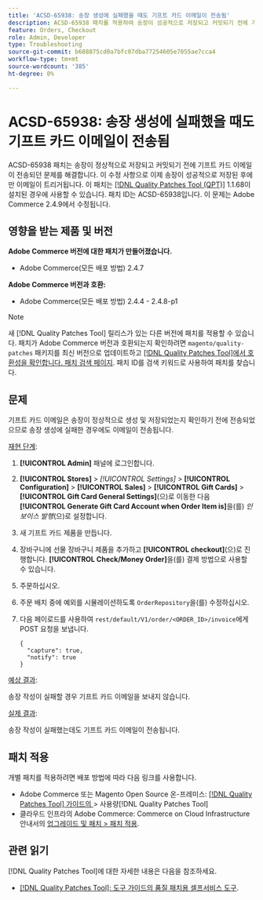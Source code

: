 ```yaml
---
title: 'ACSD-65938: 송장 생성에 실패했을 때도 기프트 카드 이메일이 전송됨'
description: ACSD-65938 패치를 적용하여 송장이 성공적으로 저장되고 커밋되기 전에 기프트 카드 이메일이 전송된 Adobe Commerce 문제를 수정하여 송장이 제대로 저장된 후에 이메일이 트리거되도록 합니다.
feature: Orders, Checkout
role: Admin, Developer
type: Troubleshooting
source-git-commit: b688875cd0a7bfc07dba77254605e7055ae7cca4
workflow-type: tm+mt
source-wordcount: '385'
ht-degree: 0%

---
```



# ACSD-65938: 송장 생성에 실패했을 때도 기프트 카드 이메일이 전송됨

ACSD-65938 패치는 송장이 정상적으로 저장되고 커밋되기 전에 기프트 카드 이메일이 전송되던 문제를 해결합니다. 이 수정 사항으로 이제 송장이 성공적으로 저장된 후에만 이메일이 트리거됩니다. 이 패치는 [[!DNL Quality Patches Tool (QPT)]](/help/tools/quality-patches-tool/quality-patches-tool-to-self-serve-quality-patches.md) 1.1.68이 설치된 경우에 사용할 수 있습니다. 패치 ID는 ACSD-65938입니다. 이 문제는 Adobe Commerce 2.4.9에서 수정됩니다.

## 영향을 받는 제품 및 버전

**Adobe Commerce 버전에 대한 패치가 만들어졌습니다.**

* Adobe Commerce(모든 배포 방법) 2.4.7

**Adobe Commerce 버전과 호환:**

* Adobe Commerce(모든 배포 방법) 2.4.4 - 2.4.8-p1

>[!NOTE]
>
>새 [!DNL Quality Patches Tool] 릴리스가 있는 다른 버전에 패치를 적용할 수 있습니다. 패치가 Adobe Commerce 버전과 호환되는지 확인하려면 `magento/quality-patches` 패키지를 최신 버전으로 업데이트하고 [[!DNL Quality Patches Tool]에서 호환성을 확인합니다. 패치 검색 페이지](https://experienceleague.adobe.com/tools/commerce-quality-patches/index.html?lang=ko). 패치 ID를 검색 키워드로 사용하여 패치를 찾습니다.

## 문제

기프트 카드 이메일은 송장이 정상적으로 생성 및 저장되었는지 확인하기 전에 전송되었으므로 송장 생성에 실패한 경우에도 이메일이 전송됩니다.

<u>재현 단계</u>:

1. **[!UICONTROL Admin]** 패널에 로그인합니다.
2. **[!UICONTROL Stores]** > *[!UICONTROL Settings]* > **[!UICONTROL Configuration]** > **[!UICONTROL Sales]** > **[!UICONTROL Gift Cards]** > **[!UICONTROL Gift Card General Settings]**(으)로 이동한 다음 **[!UICONTROL Generate Gift Card Account when Order Item is]**&#x200B;을(를) *인보이스 발행*(으)로 설정합니다.
3. 새 기프트 카드 제품을 만듭니다.
4. 장바구니에 선물 장바구니 제품을 추가하고 **[!UICONTROL checkout]**(으)로 진행합니다. **[!UICONTROL Check/Money Order]**&#x200B;을(를) 결제 방법으로 사용할 수 있습니다.
5. 주문하십시오.
6. 주문 배치 중에 예외를 시뮬레이션하도록 `OrderRepository`을(를) 수정하십시오.
7. 다음 페이로드를 사용하여 `rest/default/V1/order/<ORDER_ID>/invoice`에게 POST 요청을 보냅니다.

   ```
   {
     "capture": true,
     "notify": true
   }
   ```


<u>예상 결과</u>:

송장 작성이 실패할 경우 기프트 카드 이메일을 보내지 않습니다.

<u>실제 결과</u>:

송장 작성이 실패했는데도 기프트 카드 이메일이 전송됩니다.

## 패치 적용

개별 패치를 적용하려면 배포 방법에 따라 다음 링크를 사용합니다.

* Adobe Commerce 또는 Magento Open Source 온-프레미스: [[!DNL Quality Patches Tool]  가이드의 ](/help/tools/quality-patches-tool/usage.md)> 사용량[!DNL Quality Patches Tool]
* 클라우드 인프라의 Adobe Commerce: Commerce on Cloud Infrastructure 안내서의 [업그레이드 및 패치 > 패치 적용](https://experienceleague.adobe.com/docs/commerce-cloud-service/user-guide/develop/upgrade/apply-patches.html?lang=ko).

## 관련 읽기

[!DNL Quality Patches Tool]에 대한 자세한 내용은 다음을 참조하세요.

* [[!DNL Quality Patches Tool]: 도구 가이드의 품질 패치용 셀프서비스 도구](/help/tools/quality-patches-tool/quality-patches-tool-to-self-serve-quality-patches.md).
